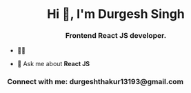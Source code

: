 <h1 align="center">Hi 👋, I'm Durgesh Singh</h1>
<h3 align="center">Frontend React JS developer.</h3>

- 👨‍💻

- 💬 Ask me about **React JS**

<h3 align="left">Connect with me: durgeshthakur13193@gmail.com</h3>

<p align="left">
<a href="https://www.linkedin.com/in/durgesh-singh-250159210" target="blank"></a>
